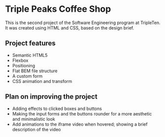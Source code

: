# Triple Peaks Coffee Shop

This is the second project of the Software Engineering program at TripleTen. It was created using HTML and CSS, based on the design brief.

## Project features

- Semantic HTML5
- Flexbox
- Positioning
- Flat BEM file structure
- A custom form
- CSS animation and transform

## Plan on improving the project

- Adding effects to clicked boxes and buttons
- Making the input forms and the buttons rounder for a more aesthetic and minimalistic look
- Add animations to the iframe video when hovered; showing a brief description of the video
